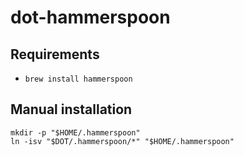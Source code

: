 # dot-hammerspoon

## Requirements

- `brew install hammerspoon`

## Manual installation

    mkdir -p "$HOME/.hammerspoon"
    ln -isv "$DOT/.hammerspoon/*" "$HOME/.hammerspoon"
